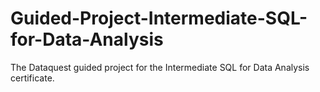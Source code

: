 # Guided-Project-Intermediate-SQL-for-Data-Analysis
The Dataquest guided project for the Intermediate SQL for Data Analysis certificate.
